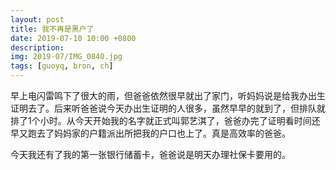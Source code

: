 ```yaml
---
layout: post
title: 我不再是黑户了
date: 2019-07-10 10:00 +0800
description: 
img: 2019-07/IMG_0840.jpg
tags: [guoyq, bron, ch]
---
```

早上电闪雷鸣下了很大的雨，但爸爸依然很早就出了家门，听妈妈说是给我办出生证明去了。后来听爸爸说今天办出生证明的人很多，虽然早早的就到了，但排队就排了1个小时。从今天开始我的名字就正式叫郭艺淇了，爸爸办完了证明看时间还早又跑去了妈妈家的户籍派出所把我的户口也上了。真是高效率的爸爸。

今天我还有了我的第一张银行储蓄卡，爸爸说是明天办理社保卡要用的。